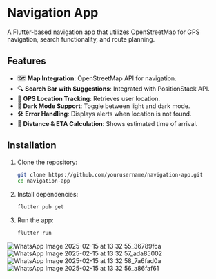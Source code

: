 # Navigation App

A Flutter-based navigation app that utilizes OpenStreetMap for GPS navigation, search functionality, and route planning.

## Features
- 🗺️ **Map Integration**: OpenStreetMap API for navigation.
- 🔍 **Search Bar with Suggestions**: Integrated with PositionStack API.
- 📍 **GPS Location Tracking**: Retrieves user location.
- 🌙 **Dark Mode Support**: Toggle between light and dark mode.
- 🛠️ **Error Handling**: Displays alerts when location is not found.
- 📏 **Distance & ETA Calculation**: Shows estimated time of arrival.

## Installation

1. Clone the repository:
   ```sh
   git clone https://github.com/yourusername/navigation-app.git
   cd navigation-app
   ```
2. Install dependencies:
   ```sh
   flutter pub get
   ```
3. Run the app:
   ```sh
   flutter run
   ```
![WhatsApp Image 2025-02-15 at 13 32 55_36789fca](https://github.com/user-attachments/assets/4ad94306-f7cd-40d7-986a-c98c50791f55)  
![WhatsApp Image 2025-02-15 at 13 32 57_ada85002](https://github.com/user-attachments/assets/bcd82c3a-8b3e-4a56-9686-48decf230a01)
![WhatsApp Image 2025-02-15 at 13 32 58_7a6fad0a](https://github.com/user-attachments/assets/12089107-47d5-4d32-9bc5-e792a2c54e7d)
![WhatsApp Image 2025-02-15 at 13 32 56_a86faf61](https://github.com/user-attachments/assets/cef34c6b-4832-44d0-9766-c1c070848ab0)



